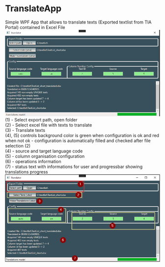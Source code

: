 # TranslateApp
Simple WPF App that allows to translate texts (Exported textlist from TIA Portal) contained in Excel File\
![](TranslateApp/Screenshots/TranslateApp_ss0.png)
(1) - Select export path, open folder\
(2) - Select excel file with texts to translate\
(3) - Translate texts\
(4), (5) controls background color is green when configuration is ok and red when not ok - configuration is automatically filled and checked after file selection (2)\
(4) - source and target language code\
(5) - column organisation configuration\
(6) - operations information\
(7) - status text with informations for user and progressbar showing translations progress\
![](TranslateApp/Screenshots/TranslateApp_ss1.png)
